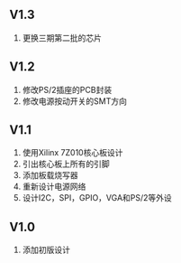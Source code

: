 ## V1.3
1. 更换三期第二批的芯片

## V1.2
1. 修改PS/2插座的PCB封装
2. 修改电源按动开关的SMT方向

## V1.1
1. 使用Xilinx 7Z010核心板设计
2. 引出核心板上所有的引脚
3. 添加板载烧写器
4. 重新设计电源网络
5. 设计I2C，SPI，GPIO，VGA和PS/2等外设

## V1.0
1. 添加初版设计